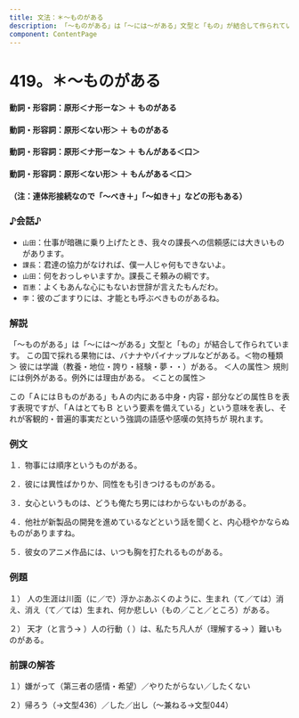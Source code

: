 ```yaml
---
title: 文法：＊～ものがある
description: 「～ものがある」は「～には～がある」文型と「もの」が結合して作られています。 この国で採れる果物には、バナナやパイナップルなどがある。＜物の種類＞ 彼には学識（教養・地位・誇り・経験・夢・・）がある。 ＜人の属性＞ 規則には例外がある。例外には理由がある。 ＜ことの属性＞
component: ContentPage
---
```



# 419。＊～ものがある
#### 動詞・形容詞：原形＜ナ形ーな＞ ＋ ものがある
#### 動詞・形容詞：原形＜ない形＞ ＋ ものがある
#### 動詞・形容詞：原形＜ナ形ーな＞ ＋ もんがある＜口＞
#### 動詞・形容詞：原形＜ない形＞ ＋ もんがある＜口＞
#### （注：連体形接続なので「～べき＋」「～如き＋」などの形もある）
### ♪会話♪
- `山田`：仕事が暗礁に乗り上げたとき、我々の課長への信頼感には大きいものがあります。
- `課長`：君達の協力がなければ、僕一人じゃ何もできないよ。
- `山田`：何をおっしゃいますか。課長こそ頼みの綱です。
- `百恵`：よくもあんな心にもないお世辞が言えたもんだわ。
- `李`：彼のごますりには、才能とも呼ぶべきものがあるね。
### 解説
「～ものがある」は「～には～がある」文型と「もの」が結合して作られています。 この国で採れる果物には、バナナやパイナップルなどがある。＜物の種類＞ 彼には学識（教養・地位・誇り・経験・夢・・）がある。 ＜人の属性＞ 規則には例外がある。例外には理由がある。 ＜ことの属性＞

この「ＡにはＢものがある」もＡの内にある中身・内容・部分などの属性Ｂを表す表現ですが、「ＡはとてもＢ という要素を備えている」という意味を表し、それが客観的・普遍的事実だという強調の語感や感嘆の気持ちが 現れます。
### 例文
１．物事には順序というものがある。

２．彼には異性ばかりか、同性をも引きつけるものがある。

３．女心というものは、どうも俺たち男にはわからないものがある。

４．他社が新製品の開発を進めているなどという話を聞くと、内心穏やかならぬものがありますね。

５．彼女のアニメ作品には、いつも胸を打たれるものがある。
### 例題
１） 人の生涯は川面（に／で）浮かぶあぶくのように、生まれ（て／ては）消え、消え（て／ては）生まれ、何か悲しい（もの／こと／ところ）がある。    

２） 天才（と言う→ ）人の行動（ ）は、私たち凡人が（理解する→ ）難いものがある。
### 前課の解答
１）嫌がって（第三者の感情・希望）／やりたがらない／したくない

２）帰ろう（→文型436）／した／出し（～兼ねる→文型044）
